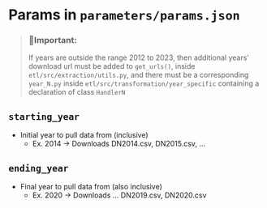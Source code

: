 # Params in ``parameters/params.json``

> ### **🛑Important:**
> 
> If years are outside the range $2012$ to $2023$, then additional
> years' download url must be added to ``get_urls()``, inside
> ``etl/src/extraction/utils.py``, and there must be a corresponding
> ``year_N.py`` inside ``etl/src/transformation/year_specific``
> containing a declaration of class ``HandlerN``

## ``starting_year``
- Initial year to pull data from (inclusive)
  - Ex. 2014 $\rightarrow$ Downloads DN2014.csv, DN2015.csv, ...
## ``ending_year``
- Final year to pull data from (also inclusive)
  - Ex. 2020 $\rightarrow$ Downloads ... DN2019.csv, DN2020.csv